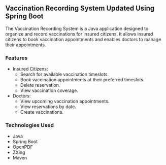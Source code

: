 ## Vaccination Recording System Updated Using Spring Boot
The Vaccination Recording System is a Java application designed to organize and record vaccinations for insured citizens.
It allows insured citizens to book vaccination appointments and enables doctors to manage their appointments.


### Features

- Insured Citizens:
   - Search for available vaccination timeslots.
   - Book vaccination appointments at their preferred timeslots.
   - Delete reservation.
   - View vaccination coverage.
- Doctors:
   - View upcoming vaccination appointments.
   - View reservations by date.
   - Create vaccinations.
 
### Technologies Used

   - Java
   - Spring Boot
   - OpenPDF 
   - ZXing 
   - Maven 
